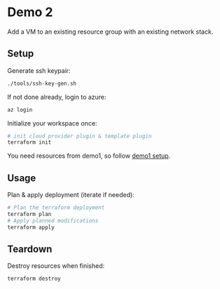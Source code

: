 # Demo 2
Add a VM to an existing resource group with an existing network stack.

## Setup
Generate ssh keypair:
```bash
./tools/ssh-key-gen.sh
```

If not done already, login to azure:
```bash
az login
```

Initialize your workspace once:
```bash
# init cloud provider plugin & template plugin
terraform init
```

You need resources from demo1, so follow [demo1 setup](/demo1-create).

## Usage
Plan & apply deployment (iterate if needed):
```bash
# Plan the terraform deployment
terraform plan
# Apply planned modifications
terraform apply
```

## Teardown
Destroy resources when finished:
```bash
terraform destroy
```